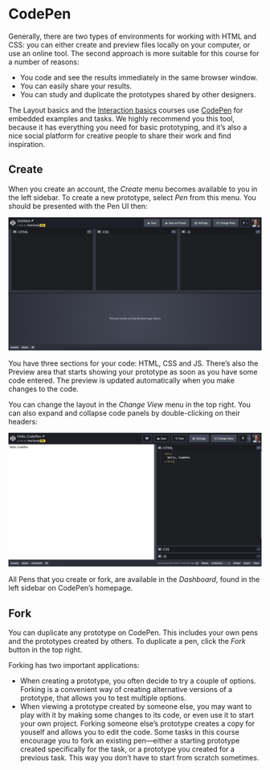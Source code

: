 # CodePen

Generally, there are two types of environments for working with HTML and CSS: you can either create and preview files locally on your computer, or use an online tool. The second approach is more suitable for this course for a number of reasons:

- You code and see the results immediately in the same browser window.
- You can easily share your results.
- You can study and duplicate the prototypes shared by other designers.

The Layout basics and the [Interaction basics](./../../InteractionBasics/) courses use [CodePen](https://codepen.io) for embedded examples and tasks. We highly recommend you this tool, because it has everything you need for basic prototyping, and it’s also a nice social platform for creative people to share their work and find inspiration.

## Create

When you create an account, the *Create* menu becomes available to you in the left sidebar. To create a new prototype, select *Pen* from this menu. You should be presented with the Pen UI then:

![initial pen UI on CodePen](./../media/codepen-ba3a713f-2961-4487-b19f-9020cb31c0fc.png)

You have three sections for your code: HTML, CSS and JS. There’s also the Preview area that starts showing your prototype as soon as you have some code entered. The preview is updated automatically when you make changes to the code.

You can change the layout in the *Change View* menu in the top right. You can also expand and collapse code panels by double-clicking on their headers: 

![CodePen UI with active Preview](./../media/codepen-2-4edc0649-065d-4007-a7ec-7e35eac1409c.png)

All Pens that you create or fork, are available in the *Dashboard*, found in the left sidebar on CodePen’s homepage.

## Fork

You can duplicate any prototype on CodePen. This includes your own pens and the prototypes created by others. To duplicate a pen, click the *Fork* button in the top right.

Forking has two important applications:

- When creating a prototype, you often decide to try a couple of options. Forking is a convenient way of creating alternative versions of a prototype, that allows you to test multiple options.
- When viewing a prototype created by someone else, you may want to play with it by making some changes to its code, or even use it to start your own project. Forking someone else’s prototype creates a copy for youself and allows you to edit the code. Some tasks in this course encourage you to fork an existing pen—either a starting prototype created specifically for the task, or a prototype you created for a previous task. This way you don’t have to start from scratch sometimes.